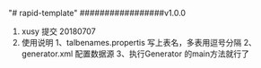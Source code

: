 "# rapid-template" 
#################v1.0.0
1. xusy 提交 20180707
2. 使用说明
    1、talbenames.propertis 写上表名，多表用逗号分隔
    2、generator.xml 配置数据源
    3、执行Generator 的main方法就行了
    
